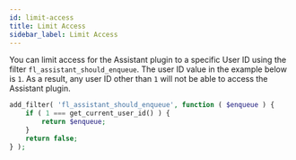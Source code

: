 ```yaml
---
id: limit-access
title: Limit Access
sidebar_label: Limit Access
---
```


You can limit access for the Assistant plugin to a specific User ID using the filter `fl_assistant_should_enqueue`. The user ID value in the example below is `1`. As a result, any user ID other than `1` will not be able to access the Assistant plugin.

```php
add_filter( 'fl_assistant_should_enqueue', function ( $enqueue ) {
	if ( 1 === get_current_user_id() ) {
		return $enqueue;
	}
	return false;
} );
```
